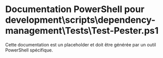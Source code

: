 # Documentation PowerShell pour development\scripts\dependency-management\Tests\Test-Pester.ps1

Cette documentation est un placeholder et doit être générée par un outil PowerShell spécifique.
